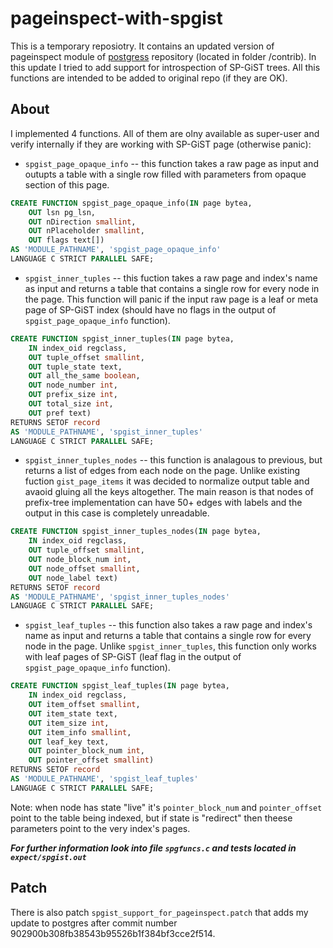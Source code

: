 # pageinspect-with-spgist

This is a temporary reposiotry. It contains an updated version of pageinspect module of [postgress](https://github.com/postgres/postgres) repository (located in folder /contrib). In this update I tried to add support for introspection of SP-GiST trees. All this functions are intended to be added to original repo (if they are OK).

## About

I implemented 4 functions. All of them are olny available as super-user and verify internally if they are working with SP-GiST page (otherwise panic):

* `spgist_page_opaque_info` -- this function takes a raw page as input and outupts a table with a single row filled with parameters from opaque section of this page.
``` sql
CREATE FUNCTION spgist_page_opaque_info(IN page bytea,
    OUT lsn pg_lsn,
    OUT nDirection smallint,
    OUT nPlaceholder smallint,
    OUT flags text[])
AS 'MODULE_PATHNAME', 'spgist_page_opaque_info'
LANGUAGE C STRICT PARALLEL SAFE;
```

* `spgist_inner_tuples` -- this fuction takes a raw page and index's name as input and returns a table that contains a single row for every node in the page. This function will panic if the input raw page is a leaf or meta page of SP-GiST index (should have no flags in the output of `spgist_page_opaque_info` function).
``` sql
CREATE FUNCTION spgist_inner_tuples(IN page bytea,
    IN index_oid regclass,
    OUT tuple_offset smallint,
    OUT tuple_state text,
    OUT all_the_same boolean,
    OUT node_number int,
    OUT prefix_size int,
    OUT total_size int,
    OUT pref text)
RETURNS SETOF record
AS 'MODULE_PATHNAME', 'spgist_inner_tuples'
LANGUAGE C STRICT PARALLEL SAFE;
```

* `spgist_inner_tuples_nodes` -- this function is analagous to previous, but returns a list of edges from each node on the page. Unlike existing fuction `gist_page_items` it was decided to normalize output table and avaoid gluing all the keys altogether. The main reason is that nodes of prefix-tree implementation can have 50+ edges with labels and the output in this case is completely unreadable.
``` sql
CREATE FUNCTION spgist_inner_tuples_nodes(IN page bytea,
    IN index_oid regclass,
    OUT tuple_offset smallint,
    OUT node_block_num int,
    OUT node_offset smallint,
    OUT node_label text)
RETURNS SETOF record
AS 'MODULE_PATHNAME', 'spgist_inner_tuples_nodes'
LANGUAGE C STRICT PARALLEL SAFE;
```

* `spgist_leaf_tuples` -- this function also takes a raw page and index's name as input and returns a table that contains a single row for every node in the page. Unlike `spgist_inner_tuples`, this function only works with leaf pages of SP-GiST (leaf flag in the output of `spgist_page_opaque_info` function).
``` sql
CREATE FUNCTION spgist_leaf_tuples(IN page bytea,
    IN index_oid regclass,
    OUT item_offset smallint,
    OUT item_state text,
    OUT item_size int,
    OUT item_info smallint,
    OUT leaf_key text,
    OUT pointer_block_num int,
    OUT pointer_offset smallint)
RETURNS SETOF record
AS 'MODULE_PATHNAME', 'spgist_leaf_tuples'
LANGUAGE C STRICT PARALLEL SAFE;
```

Note: when node has state "live" it's `pointer_block_num` and `pointer_offset` point to the table being indexed, but if state is "redirect" then theese parameters point to the very index's pages.

***For further information look into file `spgfuncs.c` and tests located in `expect/spgist.out`***

## Patch
There is also patch `spgist_support_for_pageinspect.patch` that adds my update to postgres after commit number 902900b308fb38543b95526b1f384bf3cce2f514.